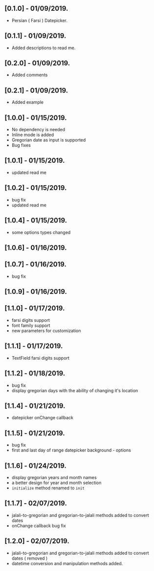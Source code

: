 ## [0.1.0] - 01/09/2019.

* Persian ( Farsi ) Datepicker.

## [0.1.1] - 01/09/2019.

* Added descriptions to read me.

## [0.2.0] - 01/09/2019.

* Added comments

## [0.2.1] - 01/09/2019.

* Added example

## [1.0.0] - 01/15/2019.

* No dependency is needed
* Inline mode is added
* Gregorian date as input is supported
* Bug fixes

## [1.0.1] - 01/15/2019.

* updated read me

## [1.0.2] - 01/15/2019.

* bug fix
* updated read me

## [1.0.4] - 01/15/2019.

* some options types changed

## [1.0.6] - 01/16/2019.

## [1.0.7] - 01/16/2019.

* bug fix

## [1.0.9] - 01/16/2019.

## [1.1.0] - 01/17/2019.

* farsi digits support
* font family support
* new parameters for customization

## [1.1.1] - 01/17/2019.

* TextField farsi digits support

## [1.1.2] - 01/18/2019.

* bug fix
* display gregorian days with the ability of changing it's location

## [1.1.4] - 01/21/2019.

* datepicker onChange callback

## [1.1.5] - 01/21/2019.

* bug fix
* first and last day of range datepicker background - options

## [1.1.6] - 01/24/2019.

* display gregorian years and month names
* a better design for year and month selection
* `initialize` method renamed to `init`

## [1.1.7] - 02/07/2019.

* jalali-to-gregorian and gregorian-to-jalali methods added to convert dates
* onChange callback bug fix

## [1.2.0] - 02/07/2019.

* jalali-to-gregorian and gregorian-to-jalali methods added to convert dates ( removed )
* datetime conversion and manipulation methods added.